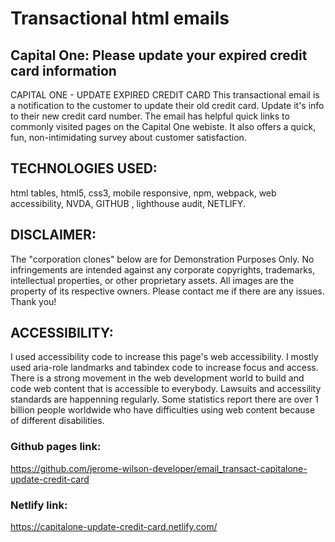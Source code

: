 # Transactional html emails

## Capital One: Please update your expired credit card information
CAPITAL ONE - UPDATE EXPIRED CREDIT CARD 
This transactional email is a notification to the customer to update their old credit card. Update it's info to their new credit card number. The email has helpful quick links to commonly visited pages on the Capital One webiste. It also offers a quick, fun, non-intimidating survey about customer satisfaction. 

## TECHNOLOGIES USED:
html tables, html5, css3, mobile responsive, npm, webpack, web accessibility, NVDA, GITHUB , lighthouse audit, NETLIFY.

## DISCLAIMER:
The "corporation clones" below are for Demonstration Purposes Only. No infringements are intended against any corporate copyrights, trademarks, intellectual properties, or other proprietary assets. All images are the property of its respective owners. Please contact me if there are any issues. Thank you! 

## ACCESSIBILITY:
I used accessibility code to increase this page's web accessibility. I mostly used aria-role landmarks and tabindex code to increase focus and access. There is a strong movement in the web development world to build and code web content that is accessible to everybody. Lawsuits and accessility standards are happenning regularly. Some statistics report there are over 1 billion people worldwide who have difficulties using web content because of different disabilities.

### Github pages link:
https://github.com/jerome-wilson-developer/email_transact-capitalone-update-credit-card

### Netlify link:
https://capitalone-update-credit-card.netlify.com/
